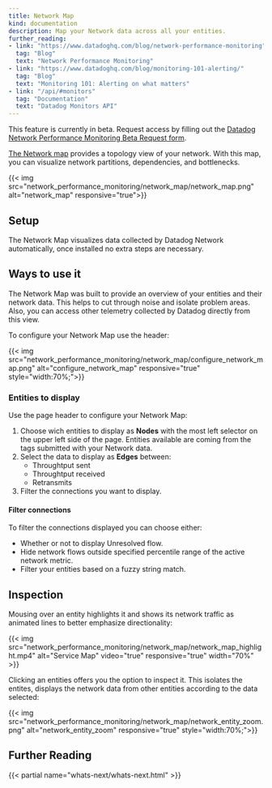```yaml
---
title: Network Map
kind: documentation
description: Map your Network data across all your entities.
further_reading:
- link: "https://www.datadoghq.com/blog/network-performance-monitoring"
  tag: "Blog"
  text: "Network Performance Monitoring"
- link: "https://www.datadoghq.com/blog/monitoring-101-alerting/"
  tag: "Blog"
  text: "Monitoring 101: Alerting on what matters"
- link: "/api/#monitors"
  tag: "Documentation"
  text: "Datadog Monitors API"
---
```


<div class="alert alert-warning">
This feature is currently in beta. Request access by filling out the <a href="https://app.datadoghq.com/network/2019signup">Datadog Network Performance Monitoring Beta Request form</a>.
</div>

[The Network map][1] provides a topology view of your network. With this map, you can visualize network partitions, dependencies, and bottlenecks.

{{< img src="network_performance_monitoring/network_map/network_map.png" alt="network_map" responsive="true">}}

## Setup

The Network Map visualizes data collected by Datadog Network automatically, once installed no extra steps are necessary.

## Ways to use it

The Network Map was built to provide an overview of your entities and their network data. This helps to cut through noise and isolate problem areas. Also, you can access other telemetry collected by Datadog directly from this view.

To configure your Network Map use the header:

{{< img src="network_performance_monitoring/network_map/configure_network_map.png" alt="configure_network_map" responsive="true" style="width:70%;">}}

### Entities to display

Use the page header to configure your Network Map:

1. Choose wich entities to display as **Nodes** with the most left selector on the upper left side of the page. Entities available are coming from the tags submitted with your Network data.
2. Select the data to display as **Edges** between:
    * Throughtput sent
    * Throughtput received
    * Retransmits
3. Filter the connections you want to display.

#### Filter connections

To filter the connections displayed you can choose either:

* Whether or not to display Unresolved flow.
* Hide network flows outside specified percentile range of the active network metric.
* Filter your entities based on a fuzzy string match.

## Inspection

Mousing over an entity highlights it and shows its network traffic as animated lines to better emphasize directionality:

{{< img src="network_performance_monitoring/network_map/network_map_highlight.mp4" alt="Service Map" video="true" responsive="true" width="70%" >}}

Clicking an entities offers you the option to inspect it. This isolates the entites, displays the network data from other entities according to the data selected:

{{< img src="network_performance_monitoring/network_map/network_entity_zoom.png" alt="network_entity_zoom" responsive="true" style="width:70%;">}}

## Further Reading

{{< partial name="whats-next/whats-next.html" >}}

[1]: https://app.datadoghq.com/network/map

